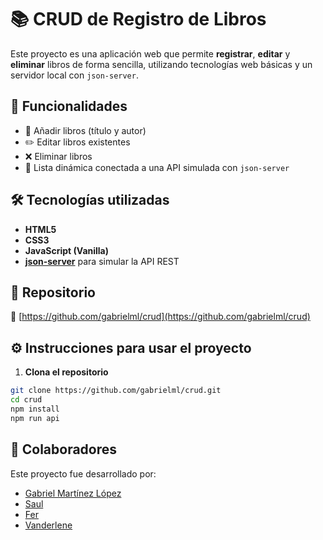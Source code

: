 # 📚 CRUD de Registro de Libros

Este proyecto es una aplicación web que permite **registrar**, **editar** y **eliminar** libros de forma sencilla, utilizando tecnologías web básicas y un servidor local con `json-server`.

## 🚀 Funcionalidades

* 📘 Añadir libros (título y autor)
* ✏️ Editar libros existentes
* ❌ Eliminar libros
* 📄 Lista dinámica conectada a una API simulada con `json-server`

## 🛠️ Tecnologías utilizadas

* **HTML5**
* **CSS3**
* **JavaScript (Vanilla)**
* **[json-server](https://www.npmjs.com/package/json-server)** para simular la API REST

## 📁 Repositorio

🔗 [https://github.com/gabrielml/crud](https://github.com/gabrielml/crud)

## ⚙️ Instrucciones para usar el proyecto

1. **Clona el repositorio**

```bash
git clone https://github.com/gabrielml/crud.git
cd crud
npm install
npm run api
```
## 👥 Colaboradores

Este proyecto fue desarrollado por:

- [Gabriel Martínez López](https://github.com/gabrielml)  
- [Saul](https://github.com/saulomgit)
- [Fer](https://github.com/FerMarcos606)  
- [Vanderlene](https://github.com/VanderleneO)  

